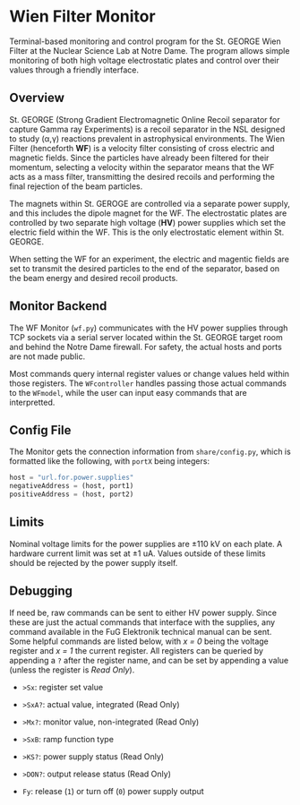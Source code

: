 Wien Filter Monitor
===================

Terminal-based monitoring and control program for the St. GEORGE Wien Filter at
the Nuclear Science Lab at Notre Dame. The program allows simple monitoring of
both high voltage electrostatic plates and control over their values through
a friendly interface.


Overview
--------

St. GEORGE (Strong Gradient Electromagnetic Online Recoil separator for capture
Gamma ray Experiments) is a recoil separator in the NSL designed to study (α,γ)
reactions prevalent in astrophysical environments. The Wien Filter (henceforth
**WF**) is a velocity filter consisting of cross electric and magnetic fields.
Since the particles have already been filtered for their momentum, selecting a
velocity within the separator means that the WF acts as a mass filter,
transmitting the desired recoils and performing the final rejection of the beam
particles.

The magnets within St. GEROGE are controlled via a separate power supply, and
this includes the dipole magnet for the WF. The electrostatic plates are
controlled by two separate high voltage (**HV**) power supplies which set the
electric field within the WF. This is the only electrostatic element within St.
GEORGE.

When setting the WF for an experiment, the electric and magentic fields are set
to transmit the desired particles to the end of the separator, based on the beam
energy and desired recoil products.


Monitor Backend
---------------

The WF Monitor (`wf.py`) communicates with the HV power supplies through TCP
sockets via a serial server located within the St. GEORGE target room and behind
the Notre Dame firewall. For safety, the actual hosts and ports are not made
public.

Most commands query internal register values or change values held within those
registers. The `WFcontroller` handles passing those actual commands to the
`WFmodel`, while the user can input easy commands that are interpretted.


Config File
-----------

The Monitor gets the connection information from `share/config.py`, which is
formatted like the following, with `portX` being integers:
```python
host = "url.for.power.supplies"
negativeAddress = (host, port1)
positiveAddress = (host, port2)
```

Limits
------

Nominal voltage limits for the power supplies are ±110 kV on each plate. A
hardware current limit was set at ±1 uA. Values outside of these limits should
be rejected by the power supply itself.


Debugging
---------

If need be, raw commands can be sent to either HV power supply. Since these are
just the actual commands that interface with the supplies, any command available
in the FuG Elektronik technical manual can be sent. Some helpful commands are
listed below, with *x = 0* being the voltage register and *x = 1* the current
register. All registers can be queried by appending a `?` after the register
name, and can be set by appending a value (unless the register is *Read Only*).

- `>Sx`: register set value

- `>SxA?`: actual value, integrated (Read Only)

- `>Mx?`: monitor value, non-integrated (Read Only)

- `>SxB`: ramp function type

- `>KS?`: power supply status (Read Only)

- `>DON?`: output release status (Read Only)

- `Fy`: release (`1`) or turn off (`0`) power supply output
